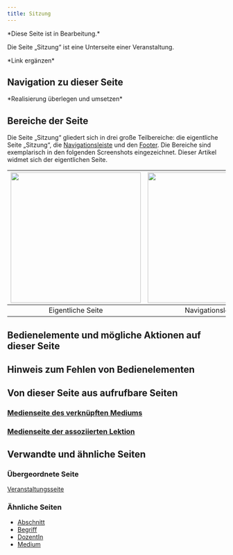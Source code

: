 ```yaml
---
title: Sitzung
---
```

\*Diese Seite ist in Bearbeitung.\*

Die Seite „Sitzung“ ist eine Unterseite einer Veranstaltung.

\*Link ergänzen\*

## Navigation zu dieser Seite

\*Realisierung überlegen und umsetzen\*

## Bereiche der Seite
Die Seite „Sitzung“ gliedert sich in drei große Teilbereiche: die eigentliche Seite „Sitzung“, die [Navigationsleiste](nav-bar.md) und den [Footer](footer.md). Die Bereiche sind exemplarisch in den folgenden Screenshots eingezeichnet. Dieser Artikel widmet sich der eigentlichen Seite.

|<img src="https://media.githubusercontent.com/media/MaMpf-HD/mampf/docs/docs/static/img/Eigentliche_Seite_keine_Sidebar.png" height="300"/> |<img src="https://media.githubusercontent.com/media/MaMpf-HD/mampf/docs/docs/static/img/Navigationsleiste_keine_Sidebar.png" height="300"/>  | <img src="https://media.githubusercontent.com/media/MaMpf-HD/mampf/docs/docs/static/img/Footer_keine_Sidebar.png" height="300"/>|
|:---: | :---: | :---:|
|Eigentliche Seite|Navigationsleiste|Footer|

## Bedienelemente und mögliche Aktionen auf dieser Seite

## Hinweis zum Fehlen von Bedienelementen

## Von dieser Seite aus aufrufbare Seiten
### [Medienseite des verknüpften Mediums](medium.md)

### [Medienseite der assoziierten Lektion](medium.md)

## Verwandte und ähnliche Seiten
### Übergeordnete Seite
[Veranstaltungsseite](event-series.md)

### Ähnliche Seiten
* [Abschnitt](section.md)
* [Begriff](tag.md)
* [DozentIn](lecturer.md)
* [Medium](medium.md)
